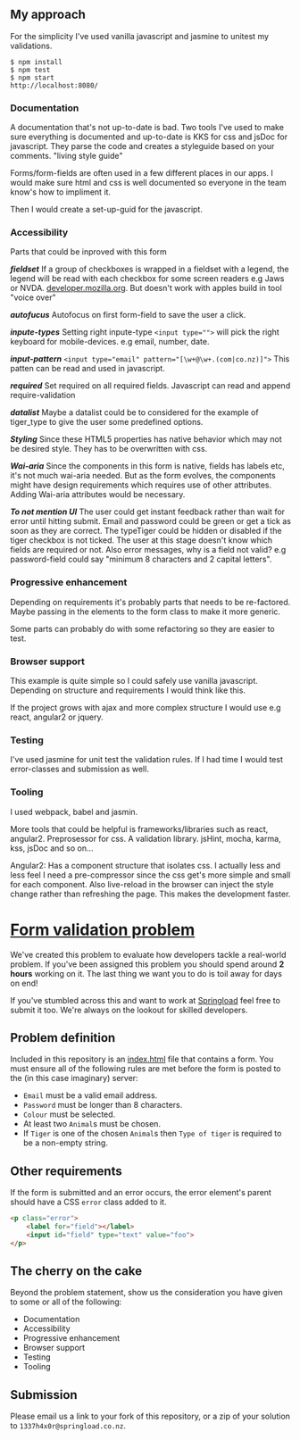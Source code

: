 ## My approach

For the simplicity I've used vanilla javascript and jasmine to unitest my validations.

```
$ npm install
$ npm test
$ npm start
http://localhost:8080/
```

### Documentation

  A documentation that's not up-to-date is bad. Two tools I've used to make sure everything is documented and up-to-date is KKS for css and jsDoc for javascript. They parse the code and creates a styleguide based on your comments. "living style guide"

  Forms/form-fields are often used in a few different places in our apps. I would make sure html and css is well documented so everyone in the team know's how to impliment it.

  Then I would create a set-up-guid for the javascript.


### Accessibility

  Parts that could be inproved with this form

  ***fieldset***
  If a group of checkboxes is wrapped in a fieldset with a legend, the legend will be read with each checkbox for some screen readers e.g Jaws or NVDA. [developer.mozilla.org](https://developer.mozilla.org/en-US/docs/Learn/HTML/Forms/How_to_structure_an_HTML_form). But doesn't work with apples build in tool "voice over"

  ***autofucus***
  Autofocus on first form-field to save the user a click.

  ***inpute-types***
  Setting right inpute-type ``<input type="">``  will pick the right keyboard for mobile-devices. e.g email, number, date.

  ***input-pattern***
  ``<input type="email" pattern="[\w+@\w+.(com|co.nz)]">``
  This patten can be read and used in javascript.

  ***required***
  Set required on all required fields.
  Javascript can read and append require-validation

  ***datalist***
  Maybe a datalist could be to considered for the example of tiger_type to give the user some predefined options.

  ***Styling***
  Since these HTML5 properties has native behavior which may not be desired style. They has to be overwritten with css.

  ***Wai-aria***
  Since the components in this form is native, fields has labels etc, it's not much wai-aria needed. But as the form evolves, the components might have design requirements which requires use of other attributes. Adding Wai-aria attributes would be necessary.

  ***To not mention UI***
  The user could get instant feedback rather than wait for error until hitting submit. Email and password could be green or get a tick as soon as they are correct. The typeTiger could be hidden or disabled if the tiger checkbox is not ticked. The user at this stage doesn't know which fields are required or not. Also error messages, why is a field not valid? e.g password-field could say "minimum 8 characters and 2 capital letters".

### Progressive enhancement

  Depending on requirements it's probably parts that needs to be re-factored. Maybe passing in the elements to the form class to make it more generic.

  Some parts can probably do with some refactoring so they are easier to test.

### Browser support

  This example is quite simple so I could safely use vanilla javascript. Depending on structure and requirements I would think like this.

  If the project grows with ajax and more complex structure I would use e.g react, angular2 or jquery.


### Testing

  I've used jasmine for unit test the validation rules. If I had time I would test error-classes and submission as well.

### Tooling

  I used webpack, babel and jasmin.

  More tools that could be helpful is frameworks/libraries such as react, angular2. Preprosessor for css. A validation library. jsHint, mocha, karma, kss, jsDoc and so on...

  Angular2: Has a component structure that isolates css. I actually less and less feel I need a pre-compressor since the css get's more simple and small for each component. Also live-reload in the browser can inject the style change rather than refreshing the page. This makes the development faster.



# [Form validation problem](https://springload.github.io/form-validation-problem/)

We've created this problem to evaluate how developers tackle a real-world problem. If you've been assigned this problem you should spend around **2 hours** working on it. The last thing we want you to do is toil away for days on end!

If you've stumbled across this and want to work at [Springload](https://www.springload.co.nz/) feel free to submit it too. We're always on the lookout for skilled developers.

## Problem definition

Included in this repository is an [index.html](index.html) file that contains a form. You must ensure all of the following rules are met before the form is posted to the (in this case imaginary) server:

* `Email` must be a valid email address.
* `Password` must be longer than 8 characters.
* `Colour` must be selected.
* At least two `Animal`s must be chosen.
* If `Tiger` is one of the chosen `Animal`s then `Type of tiger` is required to be a non-empty string.

## Other requirements

If the form is submitted and an error occurs, the error element's parent should have a CSS `error` class added to it.

```html
<p class="error">
    <label for="field"></label>
    <input id="field" type="text" value="foo">
</p>
```

## The cherry on the cake

Beyond the problem statement, show us the consideration you have given to some or all of the following:

- Documentation
- Accessibility
- Progressive enhancement
- Browser support
- Testing
- Tooling

## Submission

Please email us a link to your fork of this repository, or a zip of your solution to `1337h4x0r@springload.co.nz`.
